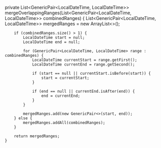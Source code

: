 private List<GenericPair<LocalDateTime, LocalDateTime>> mergeOverlappingRanges(List<GenericPair<LocalDateTime, LocalDateTime>> combinedRanges) {
        List<GenericPair<LocalDateTime, LocalDateTime>> mergedRanges = new ArrayList<>();

        if (combinedRanges.size() > 1) {
            LocalDateTime start = null;
            LocalDateTime end = null;

            for (GenericPair<LocalDateTime, LocalDateTime> range : combinedRanges) {
                LocalDateTime currentStart = range.getFirst();
                LocalDateTime currentEnd = range.getSecond();

                if (start == null || currentStart.isBefore(start)) {
                    start = currentStart;
                }

                if (end == null || currentEnd.isAfter(end)) {
                    end = currentEnd;
                }
            }

            mergedRanges.add(new GenericPair<>(start, end));
        } else {
            mergedRanges.addAll(combinedRanges);
        }

        return mergedRanges;
    }
